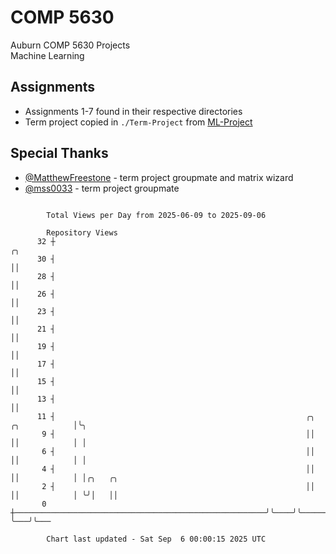 # COMP 5630
Auburn COMP 5630 Projects  
Machine Learning

## Assignments
- Assignments 1-7 found in their respective directories
- Term project copied in `./Term-Project` from [ML-Project](https://github.com/wumphlett/ML-Project)

## Special Thanks
- [@MatthewFreestone](https://github.com/MatthewFreestone) - term project groupmate and matrix wizard
- [@mss0033](https://github.com/mss0033) - term project groupmate

```

        Total Views per Day from 2025-06-09 to 2025-09-06

        Repository Views
      32 ┼                                                                            ╭╮
      30 ┤                                                                            ││
      28 ┤                                                                            ││
      26 ┤                                                                            ││
      23 ┤                                                                            ││
      21 ┤                                                                            ││
      19 ┤                                                                            ││
      17 ┤                                                                            ││
      15 ┤                                                                            ││
      13 ┤                                                                            ││
      11 ┤                                                        ╭╮    ╭╮            │╰╮
       9 ┤                                                        ││    ││            │ │
       6 ┤                                                        ││    ││            │ │
       4 ┤                                                        ││    ││            │ │╭╮   ╭╮
       2 ┤                                                        ││    ││            │ ╰╯│   ││
       0 ┼────────────────────────────────────────────────────────╯╰────╯╰────────────╯   ╰───╯╰───

        Chart last updated - Sat Sep  6 00:00:15 2025 UTC
        
```
